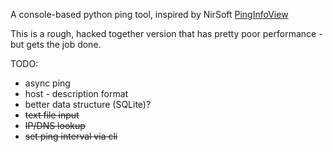 A console-based python ping tool, inspired by NirSoft [PingInfoView](https://www.nirsoft.net/utils/multiple_ping_tool.html)


This is a rough, hacked together version that has pretty poor performance - but gets the job done. 

TODO: 
- async ping
- host - description format 
- better data structure (SQLite)?
- ~~text file input~~
- ~~IP/DNS lookup~~
- ~~set ping interval via cli~~
